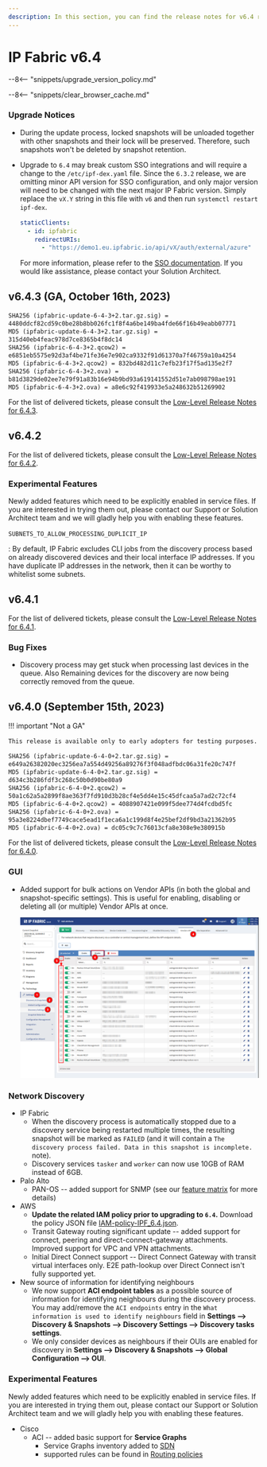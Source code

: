```yaml
---
description: In this section, you can find the release notes for v6.4 releases.
---
```


# IP Fabric v6.4

--8<-- "snippets/upgrade_version_policy.md"

--8<-- "snippets/clear_browser_cache.md"

### Upgrade Notices

- During the update process, locked snapshots will be unloaded together with other snapshots and their lock will be preserved. Therefore, such snapshots won't be deleted by snapshot retention.
- Upgrade to `6.4` may break custom SSO integrations and will require a change to the `/etc/ipf-dex.yaml` file. Since the `6.3.2` release, we are omitting minor API version for SSO configuration, and only major version will need to be changed with the next major IP Fabric version. Simply replace the `vX.Y` string in this file with `v6` and then run `systemctl restart ipf-dex`.

  ```yaml
  staticClients:
    - id: ipfabric
      redirectURIs:
        - "https://demo1.eu.ipfabric.io/api/vX/auth/external/azure"
  ```

  For more information, please refer to the [SSO documentation](../../../../IP_Fabric_Settings/administration/sso.md#sso-configuration-ipf-dexyaml). If you would like assistance, please contact your Solution Architect.

## v6.4.3 (GA, October 16th, 2023)

```
SHA256 (ipfabric-update-6-4-3+2.tar.gz.sig) = 4480ddcf82cd59c0be28b8bb026fc1f8f4a6be149ba4fde66f16b49eabb07771
MD5 (ipfabric-update-6-4-3+2.tar.gz.sig) = 315d40eb4feac978d7ce8365b4f8dc14
SHA256 (ipfabric-6-4-3+2.qcow2) = e6851eb5575e92d3af4be71fe36e7e902ca9332f91d61370a7f46759a10a4254
MD5 (ipfabric-6-4-3+2.qcow2) = 832bd482d11c7efb23f17f5ad135e2f7
SHA256 (ipfabric-6-4-3+2.ova) = b81d3829de02ee7e79f91a83b16e94b9bd93a619141552d51e7ab098798ae191
MD5 (ipfabric-6-4-3+2.ova) = a8e6c92f419933e5a248632b51269902
```

For the list of delivered tickets, please consult the [Low-Level Release Notes for 6.4.3](../../../release_notes_low-level/6.x/6.4.x/6.4.3.md).

## v6.4.2

For the list of delivered tickets, please consult the [Low-Level Release Notes for 6.4.2](../../../release_notes_low-level/6.x/6.4.x/6.4.2.md).

### Experimental Features

Newly added features which need to be explicitly enabled in service files. If
you are interested in trying them out, please contact our Support or Solution
Architect team and we will gladly help you with enabling these features.

`SUBNETS_TO_ALLOW_PROCESSING_DUPLICIT_IP`

: By default, IP Fabric excludes CLI jobs from the discovery process based
on already discovered devices and their local interface IP addresses. If
you have duplicate IP addresses in the network, then it can be worthy to
whitelist some subnets.

## v6.4.1

For the list of delivered tickets, please consult the [Low-Level Release Notes for 6.4.1](../../../release_notes_low-level/6.x/6.4.x/6.4.1.md).

### Bug Fixes

- Discovery process may get stuck when processing last devices in the queue. Also Remaining devices
  for the discovery are now being correctly removed from the queue.

## v6.4.0 (September 15th, 2023)

!!! important "Not a GA"

    This release is available only to early adopters for testing purposes.

```shell
SHA256 (ipfabric-update-6-4-0+2.tar.gz.sig) = e649a26382020ec3256ea7a554d49256a89276f3f048adfbdc06a31fe20c747f
MD5 (ipfabric-update-6-4-0+2.tar.gz.sig) = d634c3b286fdf3c268c50b0d90be80a9
SHA256 (ipfabric-6-4-0+2.qcow2) = 50a1c62a5a2899f8ae363f7fd910d3b28cf4e5dd4e15c45dfcaa5a7ad2c72cf4
MD5 (ipfabric-6-4-0+2.qcow2) = 4088907421e099f5dee774d4fcdbd5fc
SHA256 (ipfabric-6-4-0+2.ova) = 95a3e8224dbef7749cace5ead1f1eca6a1c199d8f4e25bef2df9bd3a21362b95
MD5 (ipfabric-6-4-0+2.ova) = dc05c9c7c76013cfa8e308e9e380915b
```

For the list of delivered tickets, please consult the [Low-Level Release Notes for 6.4.0](../../../release_notes_low-level/6.x/6.4.x/6.4.0.md).

### GUI

- Added support for bulk actions on Vendor APIs (in both the global and
  snapshot-specific settings). This is useful for enabling, disabling or
  deleting all (or multiple) Vendor APIs at once.

  ![Vendor API GUI with bulk actions](6.4_vendor_api_bulk_actions.png)

### Network Discovery

- IP Fabric
  - When the discovery process is automatically stopped due to a discovery
    service being restarted multiple times, the resulting snapshot will be
    marked as `FAILED` (and it will contain a `The discovery process failed. Data in this snapshot is incomplete.` note).
  - Discovery services `tasker` and `worker` can now use 10GB of RAM instead of 6GB.
- Palo Alto
  - PAN-OS -- added support for SNMP (see our
    [feature matrix](https://matrix.ipfabric.io) for more details)
- AWS
  - **Update the related IAM policy prior to upgrading to `6.4`.** Download the
    policy JSON file [IAM-policy-IPF_6.4.json](../../../../IP_Fabric_Settings/Discovery_and_Snapshots/Discovery_Settings/Vendors_API/aws/IAM-policy-IPF_6.4.json).
  - Transit Gateway routing significant update -- added support for connect,
    peering and direct-connect-gateway attachments. Improved support for VPC and
    VPN attachments.
  - Initial Direct Connect support -- Direct Connect Gateway with transit
    virtual interfaces only. E2E path-lookup over Direct Connect isn't fully
    supported yet.
- New source of information for identifying neighbours
  - We now support **ACI endpoint tables** as a possible source of information
    for identifying neighbours during the discovery process. You may add/remove
    the `ACI endpoints` entry in the `What information is used to identify neighbours` field in
    **Settings --> Discovery & Snapshots --> Discovery Settings --> Discovery tasks settings**.
  - We only consider devices as neighbours if their OUIs are enabled for
    discovery in **Settings --> Discovery & Snapshots --> Global Configuration
    --> OUI**.

### Experimental Features

Newly added features which need to be explicitly enabled in service files. If
you are interested in trying them out, please contact our Support or Solution
Architect team and we will gladly help you with enabling these features.

- Cisco
  - ACI -- added basic support for **Service Graphs**
    - Service Graphs inventory added to
      [SDN](../../../../IP_Fabric_GUI/technology_tables/SDN.md)
    - supported rules can be found in
      [Routing policies](../../../../IP_Fabric_GUI/technology_tables/routing.md/#routing-policies)
